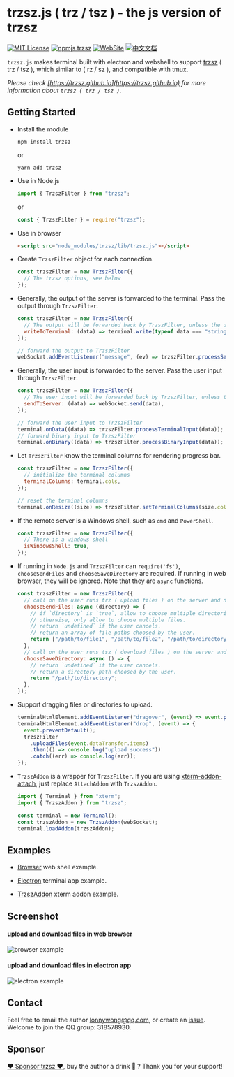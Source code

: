 # trzsz.js ( trz / tsz ) - the js version of trzsz

[![MIT License](https://img.shields.io/badge/license-MIT-green.svg?style=flat)](https://choosealicense.com/licenses/mit/)
[![npmjs trzsz](https://img.shields.io/npm/v/trzsz.svg?style=flat)](https://www.npmjs.com/package/trzsz)
[![WebSite](https://img.shields.io/badge/WebSite-https%3A%2F%2Ftrzsz.github.io%2Fjs-blue?style=flat)](https://trzsz.github.io/js)
[![中文文档](https://img.shields.io/badge/%E4%B8%AD%E6%96%87%E6%96%87%E6%A1%A3-https%3A%2F%2Ftrzsz.github.io%2Fcn%2Fjs-blue?style=flat)](https://trzsz.github.io/cn/js)

`trzsz.js` makes terminal built with electron and webshell to support [trzsz](https://trzsz.github.io/) ( trz / tsz ), which similar to ( rz / sz ), and compatible with tmux.

_Please check [https://trzsz.github.io](https://trzsz.github.io) for more information about `trzsz ( trz / tsz )`._

## Getting Started

- Install the module

  ```
  npm install trzsz
  ```

  or

  ```
  yarn add trzsz
  ```

- Use in Node.js

  ```js
  import { TrzszFilter } from "trzsz";
  ```

  or

  ```js
  const { TrzszFilter } = require("trzsz");
  ```

- Use in browser

  ```html
  <script src="node_modules/trzsz/lib/trzsz.js"></script>
  ```

- Create `TrzszFilter` object for each connection.

  ```js
  const trzszFilter = new TrzszFilter({
    // The trzsz options, see below
  });
  ```

- Generally, the output of the server is forwarded to the terminal. Pass the output through `TrzszFilter`.

  ```js
  const trzszFilter = new TrzszFilter({
    // The output will be forwarded back by TrzszFilter, unless the user runs ( trz / tsz ) on the server.
    writeToTerminal: (data) => terminal.write(typeof data === "string" ? data : new Uint8Array(data)),
  });

  // forward the output to TrzszFilter
  webSocket.addEventListener("message", (ev) => trzszFilter.processServerOutput(ev.data));
  ```

- Generally, the user input is forwarded to the server. Pass the user input through `TrzszFilter`.

  ```js
  const trzszFilter = new TrzszFilter({
    // The user input will be forwarded back by TrzszFilter, unless there are files being transferred.
    sendToServer: (data) => webSocket.send(data),
  });

  // forward the user input to TrzszFilter
  terminal.onData((data) => trzszFilter.processTerminalInput(data));
  // forward binary input to TrzszFilter
  terminal.onBinary((data) => trzszFilter.processBinaryInput(data));
  ```

- Let `TrzszFilter` know the terminal columns for rendering progress bar.

  ```js
  const trzszFilter = new TrzszFilter({
    // initialize the terminal columns
    terminalColumns: terminal.cols,
  });

  // reset the terminal columns
  terminal.onResize((size) => trzszFilter.setTerminalColumns(size.cols));
  ```

- If the remote server is a Windows shell, such as `cmd` and `PowerShell`.

  ```js
  const trzszFilter = new TrzszFilter({
    // There is a windows shell
    isWindowsShell: true,
  });
  ```

- If running in `Node.js` and `TrzszFilter` can `require('fs')`, `chooseSendFiles` and `chooseSaveDirectory` are required. If running in web browser, they will be ignored. Note that they are `async` functions.

  ```js
  const trzszFilter = new TrzszFilter({
    // call on the user runs trz ( upload files ) on the server and no error on require('fs').
    chooseSendFiles: async (directory) => {
      // if `directory` is `true`, allow to choose multiple directories and files.
      // otherwise, only allow to choose multiple files.
      // return `undefined` if the user cancels.
      // return an array of file paths choosed by the user.
      return ["/path/to/file1", "/path/to/file2", "/path/to/directory3"];
    },
    // call on the user runs tsz ( download files ) on the server and no error on require('fs').
    chooseSaveDirectory: async () => {
      // return `undefined` if the user cancels.
      // return a directory path choosed by the user.
      return "/path/to/directory";
    },
  });
  ```

- Support dragging files or directories to upload.

  ```js
  terminalHtmlElement.addEventListener("dragover", (event) => event.preventDefault());
  terminalHtmlElement.addEventListener("drop", (event) => {
    event.preventDefault();
    trzszFilter
      .uploadFiles(event.dataTransfer.items)
      .then(() => console.log("upload success"))
      .catch((err) => console.log(err));
  });
  ```

- `TrzszAddon` is a wrapper for `TrzszFilter`. If you are using [xterm-addon-attach](https://www.npmjs.com/package/xterm-addon-attach), just replace `AttachAddon` with `TrzszAddon`.

  ```js
  import { Terminal } from "xterm";
  import { TrzszAddon } from "trzsz";

  const terminal = new Terminal();
  const trzszAddon = new TrzszAddon(webSocket);
  terminal.loadAddon(trzszAddon);
  ```

## Examples

- [Browser](https://github.com/trzsz/trzsz.js/blob/main/examples/browser) web shell example.

- [Electron](https://github.com/trzsz/trzsz.js/blob/main/examples/electron) terminal app example.

- [TrzszAddon](https://github.com/trzsz/trzsz.js/blob/main/examples/addon) xterm addon example.

## Screenshot

#### upload and download files in web browser

![browser example](https://trzsz.github.io/images/browser.gif)

#### upload and download files in electron app

![electron example](https://trzsz.github.io/images/electron.gif)

## Contact

Feel free to email the author <lonnywong@qq.com>, or create an [issue](https://github.com/trzsz/trzsz.js/issues). Welcome to join the QQ group: 318578930.

## Sponsor

[❤️ Sponsor trzsz ❤️](https://github.com/trzsz), buy the author a drink 🍺 ? Thank you for your support!
